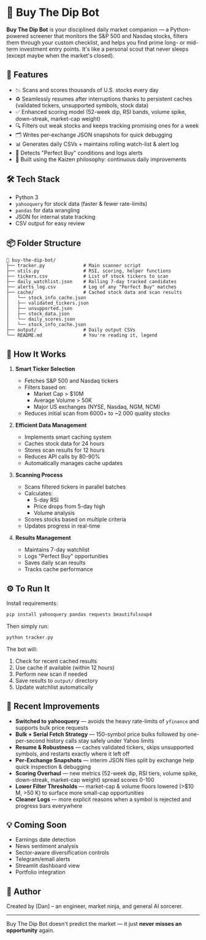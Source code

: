 # 🤖 Buy The Dip Bot

**Buy The Dip Bot** is your disciplined daily market companion — a Python-powered screener that monitors the S&P 500 and Nasdaq stocks, filters them through your custom checklist, and helps you find prime long- or mid-term investment entry points. It's like a personal scout that never sleeps (except maybe when the market's closed).

## 🚀 Features

- 📉 Scans and scores thousands of U.S. stocks every day
- ♻️ Seamlessly resumes after interruptions thanks to persistent caches (validated tickers, unsupported symbols, stock data)
- ✅ Enhanced scoring model (52-week dip, RSI bands, volume spike, down-streak, market-cap weight)
- 🔍 Filters out weak stocks and keeps tracking promising ones for a week
- 🗂️ Writes per-exchange JSON snapshots for quick debugging
- 📊 Generates daily CSVs + maintains rolling watch-list & alert log
- 🧠 Detects "Perfect Buy" conditions and logs alerts
- 💪 Built using the Kaizen philosophy: continuous daily improvements

## 🛠️ Tech Stack

- Python 3
- `yahooquery` for stock data (faster & fewer rate-limits)
- `pandas` for data wrangling
- JSON for internal state tracking
- CSV output for easy review

## 📦 Folder Structure

```
📁 buy-the-dip-bot/
├── tracker.py              # Main scanner script
├── utils.py                # RSI, scoring, helper functions
├── tickers.csv             # List of stock tickers to scan
├── daily_watchlist.json    # Rolling 7-day tracked candidates
├── alerts_log.csv          # Log of any "Perfect Buy" matches
├── cache/                  # Cached stock data and scan results
│   └── stock_info_cache.json
│   ├── validated_tickers.json
│   ├── unsupported.json
│   ├── stock_data.json
│   └── daily_scores.json
│   └── stock_info_cache.json
├── output/                 # Daily output CSVs
└── README.md               # You're reading it, legend
```

## 🧾 How It Works

1. **Smart Ticker Selection**
   - Fetches S&P 500 and Nasdaq tickers
   - Filters based on:
     - Market Cap > $10M
     - Average Volume > 50K
     - Major US exchanges (NYSE, Nasdaq, NGM, NCM)
   - Reduces initial scan from 6000+ to ~2 000 quality stocks

2. **Efficient Data Management**
   - Implements smart caching system
   - Caches stock data for 24 hours
   - Stores scan results for 12 hours
   - Reduces API calls by 80-90%
   - Automatically manages cache updates

3. **Scanning Process**
   - Scans filtered tickers in parallel batches
   - Calculates:
     - 5-day RSI
     - Price drops from 5-day high
     - Volume analysis
   - Scores stocks based on multiple criteria
   - Updates progress in real-time

4. **Results Management**
   - Maintains 7-day watchlist
   - Logs "Perfect Buy" opportunities
   - Saves daily scan results
   - Tracks cache performance

## ⚙️ To Run It

Install requirements:

```bash
pip install yahooquery pandas requests beautifulsoup4
```

Then simply run:

```bash
python tracker.py
```

The bot will:
1. Check for recent cached results
2. Use cache if available (within 12 hours)
3. Perform new scan if needed
4. Save results to `output/` directory
5. Update watchlist automatically

## 🔧 Recent Improvements

- **Switched to yahooquery** — avoids the heavy rate-limits of `yfinance` and supports bulk price requests
- **Bulk + Serial Fetch Strategy** — 150-symbol price bulks followed by one-per-second history calls stay safely under Yahoo limits
- **Resume & Robustness** — caches validated tickers, skips unsupported symbols, and restarts exactly where it left off
- **Per-Exchange Snapshots** — interim JSON files split by exchange help quick inspection & debugging
- **Scoring Overhaul** — new metrics (52-week dip, RSI tiers, volume spike, down-streak, market-cap weight) spread scores 0-100
- **Lower Filter Thresholds** — market-cap & volume floors lowered (>$10 M, >50 K) to surface more small-cap opportunities
- **Cleaner Logs** — more explicit reasons when a symbol is rejected and progress bars everywhere

## 💡 Coming Soon

- Earnings date detection
- News sentiment analysis
- Sector-aware diversification controls
- Telegram/email alerts
- Streamlit dashboard view
- Portfolio integration

## 🧙 Author

Created by [Dan] – an engineer, market ninja, and general AI sorcerer.

---

Buy The Dip Bot doesn't predict the market — it just **never misses an opportunity** again.
